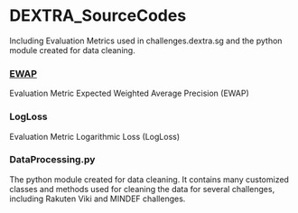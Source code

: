 # DEXTRA_SourceCodes
Including Evaluation Metrics used in challenges.dextra.sg and the python module created for data cleaning.

### [EWAP](https://github.com/newtoncircus/DEXTRA_SourceCodes/tree/master/EWAP)
Evaluation Metric Expected Weighted Average Precision (EWAP)

### LogLoss
Evaluation Metric Logarithmic Loss (LogLoss)

### DataProcessing.py
The python module created for data cleaning. It contains many customized classes and methods used for cleaning the data for several challenges, including Rakuten Viki and MINDEF challenges.